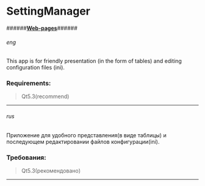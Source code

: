﻿# SettingManager #
######**[Web-pages](http://java-virys.narod.ru/ "javavirys")**######

###### eng ######
This app is for friendly presentation (in the form of tables) and editing configuration files (ini).
### Requirements: ###
>Qt5.3(recommend)  

***
###### rus ######
Приложение для удобного представления(в виде таблицы) и последующем редактировании файлов конфигурации(ini).
### Требования: ###
>Qt5.3(рекомендовано)  

***